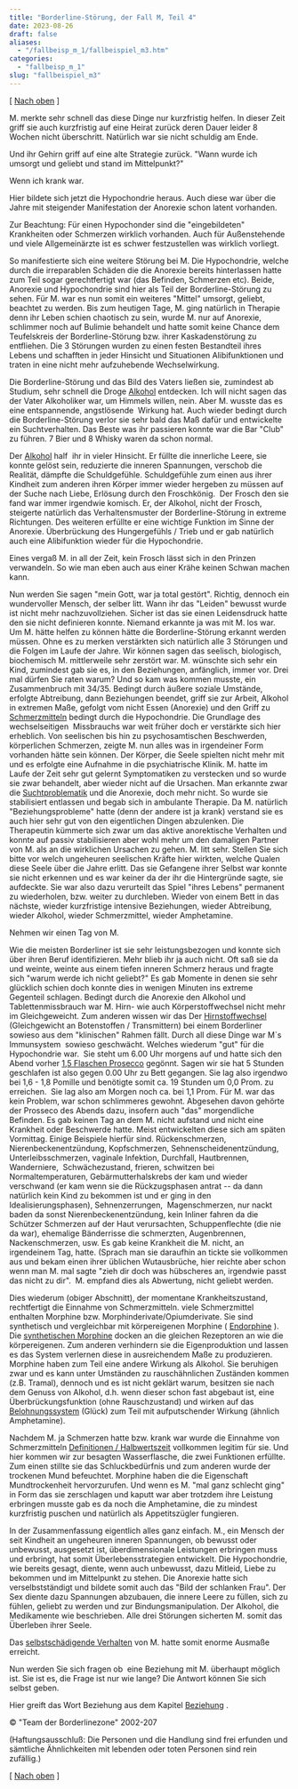 ```yaml
---
title: "Borderline-Störung, der Fall M, Teil 4"
date: 2023-08-26
draft: false
aliases:
  - "/fallbeisp_m_1/fallbeispiel_m3.htm"
categories:
  - "fallbeisp_m_1"
slug: "fallbeispiel_m3"
---
```


[ [Nach oben](fallbeispiel_m2.htm) ]

M. merkte sehr schnell das diese Dinge
nur kurzfristig helfen. In dieser Zeit griff sie auch kurzfristig auf eine
Heirat zurück deren Dauer leider 8 Wochen nicht überschritt. Natürlich
war sie nicht schuldig am Ende.

Und ihr Gehirn
griff auf eine alte Strategie zurück. "Wann wurde ich umsorgt und geliebt
und stand im Mittelpunkt?"

Wenn ich krank war.

Hier bildete sich jetzt die
Hypochondrie heraus. Auch diese war über die Jahre mit steigender Manifestation
der Anorexie schon latent vorhanden.

Zur Beachtung: Für einen Hypochonder
sind die "eingebildeten" Krankheiten oder Schmerzen wirklich
vorhanden. Auch für Außenstehende und viele Allgemeinärzte ist es schwer
festzustellen was wirklich vorliegt.

So manifestierte sich eine weitere Störung
bei M. Die Hypochondrie, welche durch die irreparablen Schäden die die Anorexie
bereits hinterlassen hatte zum Teil sogar gerechtfertigt war (das Befinden,
Schmerzen etc). Beide, Anorexie und Hypochondrie sind hier als Teil der
Borderline-Störung zu sehen. Für M. war es nun somit ein weiteres
"Mittel" umsorgt, geliebt, beachtet zu werden. Bis zum heutigen Tage,
M. ging natürlich in Therapie denn ihr Leben schien chaotisch zu sein, wurde M.
nur auf Anorexie, schlimmer noch auf Bulimie behandelt und hatte somit keine
Chance dem Teufelskreis der Borderline-Störung bzw. ihrer Kaskadenstörung zu
entfliehen. Die 3 Störungen wurden zu einen festen Bestandteil ihres Lebens und
schafften in jeder Hinsicht und Situationen Alibifunktionen und traten in eine
nicht mehr aufzuhebende Wechselwirkung.

Die Borderline-Störung und das Bild des
Vaters ließen sie, zumindest ab Studium, sehr schnell die Droge [Alkohol](https://blz.borderliner.ch/alkohol/alkohol.html) entdecken. Ich will nicht sagen das der Vater Alkoholiker war, um Himmels
willen, nein. Aber M. wusste das es eine entspannende, angstlösende 
Wirkung hat. Auch wieder bedingt durch die Borderline-Störung verlor sie sehr
bald das Maß dafür und entwickelte ein Suchtverhalten. Das Beste was ihr
passieren konnte war die Bar "Club" zu führen. 7 Bier und 8 Whisky
waren da schon normal.

Der [Alkohol](https://blz.borderliner.ch/alkohol/alkohol.html) half 
ihr in vieler Hinsicht. Er füllte die innerliche Leere, sie konnte gelöst
sein, reduzierte die inneren
Spannungen, verschob die Realität, dämpfte die Schuldgefühle. Schuldgefühle
zum einen aus ihrer Kindheit zum anderen ihren Körper immer wieder hergeben zu
müssen auf der Suche nach Liebe, Erlösung durch den Froschkönig.  Der
Frosch den sie fand war immer irgendwie komisch. Er, der Alkohol, nicht der Frosch, steigerte natürlich das Verhaltensmuster der
Borderline-Störung in extreme Richtungen. Des weiteren erfüllte er eine
wichtige Funktion im Sinne der Anorexie. Überbrückung des Hungergefühls /
Trieb und er gab natürlich auch eine Alibifunktion wieder für die
Hypochondrie.

Eines vergaß M. in all der Zeit, kein
Frosch lässt sich in den Prinzen verwandeln. So wie man eben auch aus einer
Krähe keinen Schwan machen kann.

Nun werden Sie sagen "mein Gott,
war ja total gestört". Richtig, dennoch ein wundervoller Mensch, der selber
litt. Wann ihr das "Leiden" bewusst wurde ist nicht mehr
nachzuvollziehen. Sicher ist das sie einen Leidensdruck hatte den sie nicht
definieren konnte. Niemand erkannte ja was mit M. los war. Um M. hätte helfen
zu können hätte die Borderline-Störung erkannt werden müssen. Ohne es zu
merken verstärkten sich natürlich alle 3 Störungen und die Folgen im Laufe
der Jahre. Wir können sagen das seelisch, biologisch, biochemisch M.
mittlerweile sehr zerstört war. M. wünschte sich sehr ein Kind, zumindest gab
sie es, in den Beziehungen, anfänglich, immer vor. Drei mal dürfen Sie raten warum? Und so kam was kommen
musste, ein Zusammenbruch
mit 34/35. Bedingt durch äußere soziale Umstände, erfolgte Abtreibung, dann Beziehungen beendet, griff sie zur Arbeit,
Alkohol in extremen Maße, gefolgt vom nicht Essen (Anorexie) und den Griff zu [Schmerzmitteln](https://blz.borderliner.ch/definition/definitionen.htm) bedingt durch die Hypochondrie. Die Grundlage des wechselseitigen 
Missbrauchs war weit früher doch er verstärkte sich hier erheblich. Von
seelischen bis hin zu psychosamtischen Beschwerden, körperlichen Schmerzen,
zeigte M. nun alles was in irgendeiner Form vorhanden hätte sein können. Der Körper,
die Seele spielten nicht mehr mit und es erfolgte eine Aufnahme in die
psychiatrische Klinik.
M. hatte im Laufe der Zeit sehr gut gelernt Symptomatiken zu verstecken und so
wurde sie zwar behandelt, aber wieder nicht auf die Ursachen. Man erkannte zwar
die [Suchtproblematik](https://blz.borderliner.ch/definition/definitionen_1.htm) und die Anorexie, doch mehr nicht. So wurde sie
stabilisiert entlassen und begab sich in ambulante Therapie. Da M. natürlich
"Beziehungsprobleme" hatte (denn der andere ist ja krank) verstand sie es auch hier sehr gut von den eigentlichen
Dingen abzulenken. Die Therapeutin kümmerte sich zwar um das aktive anorektische
Verhalten und konnte auf passiv stabilisieren aber wohl mehr um den damaligen Partner von M. als an die wirklichen
Ursachen zu gehen. M. litt sehr. Stellen Sie sich bitte vor welch ungeheuren
seelischen Kräfte hier wirkten, welche Qualen diese Seele über die Jahre
erlitt. Das sie Gefangene ihrer Selbst war konnte sie nicht erkennen und es war
keiner da der ihr die Hintergründe sagte, sie aufdeckte. Sie war also dazu
verurteilt das Spiel "ihres Lebens" permanent zu wiederholen, bzw.
weiter zu durchleben. Wieder von einem Bett in das nächste, wieder
kurzfristige intensive Beziehungen, wieder Abtreibung, wieder Alkohol, wieder
Schmerzmittel, wieder Amphetamine.

Nehmen wir einen Tag von M.

Wie die meisten Borderliner ist sie sehr leistungsbezogen und konnte sich über ihren
Beruf identifizieren. Mehr blieb ihr ja auch nicht. Oft saß sie da und weinte,
weinte aus einem tiefen inneren Schmerz heraus und fragte sich "warum werde ich
nicht geliebt?" Es gab Momente in denen sie sehr glücklich schien doch
konnte dies in wenigen Minuten ins extreme Gegenteil schlagen. Bedingt durch die
Anorexie den Alkohol und Tablettenmissbrauch war M. Hirn- wie auch Körperstoffwechsel
nicht mehr im Gleichgeweicht. Zum anderen wissen wir das Der [Hirnstoffwechsel](https://blz.borderliner.ch/biochemie/biochemie.htm) (Gleichgewicht an Botenstoffen / Transmittern) bei einem Borderliner sowieso
aus dem "klinischen" Rahmen fällt. Durch all diese Dinge war M`s
Immunsystem  sowieso geschwächt. Welches wiederum "gut" für die
Hypochondrie war.  Sie steht um 6.00 Uhr morgens auf und hatte sich den
Abend vorher [1,5 Flaschen Prosecco](https://blz.borderliner.ch/alkohol/alkohol.html) gegönnt. Sagen wir sie hat 5 Stunden
geschlafen ist also gegen 0.00 Uhr zu Bett gegangen. Sie lag also irgendwo bei
1,6 - 1,8 Pomille und benötigte somit ca. 19 Stunden um 0,0 Prom. zu erreichen. 
Sie lag also am Morgen noch ca. bei 1,1 Prom. Für M. war das kein Problem, war
schon schlimmeres gewohnt. Abgesehen davon gehörte der Prosseco des Abends
dazu, insofern auch "das" morgendliche Befinden. Es gab keinen Tag an
dem M. nicht aufstand und nicht eine Krankheit oder Beschwerde hatte. Meist
entwickelten diese sich am späten Vormittag. Einige Beispiele hierfür sind. Rückenschmerzen,
Nierenbeckenentzündung, Kopfschmerzen, Sehnenscheidenentzündung,
Unterleibsschmerzen, vaginale Infektion, Durchfall, Hautbrennen, Wanderniere,  Schwächezustand, frieren, schwitzen bei Normaltemperaturen, Gebärmutterhalskrebs
der kam und wieder verschwand (er kam wenn sie die Rückzugsphasen antrat -- da
dann natürlich kein Kind zu bekommen ist und er ging in den
Idealisierungsphasen), Sehnenzerrungen,  Magenschmerzen, nur nackt
baden da sonst Nierenbeckenentzündung, kein Inliner fahren da die Schützer
Schmerzen auf der Haut verursachten, Schuppenflechte (die nie da war), ehemalige
Bänderrisse die schmerzten, Augenbrennen, Nackenschmerzen, usw. Es gab keine Krankheit die M. nicht, an irgendeinem Tag, hatte. (Sprach man
sie daraufhin an tickte sie vollkommen aus und
bekam einen ihrer üblichen Wutausbrüche, hier reichte aber schon wenn man M. mal sagte "zieh dir doch was hübscheres an,
irgendwie passt das nicht zu dir".  M. empfand dies als Abwertung,
nicht geliebt werden.

Dies wiederum (obiger Abschnitt), der momentane Krankheitszustand, rechtfertigt die Einnahme von Schmerzmitteln.
viele Schmerzmittel enthalten
Morphine bzw. Morphinderivate/Opiumderivate. Sie sind synthetisch und vergleichbar mit körpereigenen Morphine ( [Endorphine](https://blz.borderliner.ch/biochemie/biochemie.htm) ). Die [synthetischen Morphine](https://blz.borderliner.ch/definition/definitionen.htm) docken an die gleichen Rezeptoren an wie
die körpereigenen. Zum anderen verhindern sie die Eigenproduktion und lassen es
das System verlernen diese in ausreichendem Maße zu produzieren. Morphine
haben zum Teil eine andere Wirkung als Alkohol. Sie beruhigen zwar und es kann
unter Umständen zu rauschähnlichen Zuständen kommen (z.B. Tramal), dennoch
und es ist nicht geklärt warum, besitzen sie nach dem Genuss von Alkohol, d.h.
wenn dieser schon fast abgebaut ist, eine Überbrückungsfunktion (ohne
Rauschzustand) und wirken auf das [Belohnungssystem](https://blz.borderliner.ch/biochemie/biochemie.htm) (Glück) zum Teil mit
aufputschender Wirkung (ähnlich Amphetamine).

Nachdem M. ja Schmerzen hatte bzw.
krank war wurde die Einnahme von Schmerzmitteln [Definitionen
/ Halbwertszeit](https://blz.borderliner.ch/definition/definitionen.htm) vollkommen legitim für sie. Und hier kommen wir zur
besagten Wasserflasche, die zwei Funktionen erfüllte. Zum einen stillte sie das
Schluckbedürfnis und zum anderen wurde der trockenen Mund befeuchtet. Morphine
haben die die Eigenschaft Mundtrockenheit hervorzurufen. Und wenn es M.
"mal ganz schlecht ging" in Form das sie zerschlagen und kaputt war
aber trotzdem ihre Leistung erbringen musste gab es da noch die Amphetamine, die
zu mindest kurzfristig puschen und natürlich als Appetitszügler fungieren.

In der Zusammenfassung eigentlich alles
ganz einfach. M., ein Mensch der seit Kindheit an ungeheuren inneren Spannungen,
ob bewusst oder unbewusst, ausgesetzt ist, überdimensionale Leistungen
erbringen muss und erbringt, hat somit Überlebensstrategien entwickelt. Die
Hypochondrie, wie bereits gesagt, diente, wenn auch unbewusst, dazu Mitleid,
Liebe zu bekommen und im Mittelpunkt zu stehen. Die Anorexie hatte sich
verselbstständigt und bildete somit auch das "Bild der schlanken
Frau". Der Sex diente dazu Spannungen
abzubauen, die innere Leere zu füllen, sich zu fühlen, geliebt zu werden und
zur Bindungsmanipulation. Der Alkohol, die Medikamente wie beschrieben. Alle drei Störungen sicherten
M. somit das Überleben ihrer Seele.

Das [selbstschädigende Verhalten](https://blz.borderliner.ch/ssv/ssvv.htm) von M. hatte somit enorme Ausmaße erreicht.

Nun werden Sie sich fragen ob 
eine Beziehung mit M. überhaupt möglich ist. Sie ist es, die Frage ist nur wie
lange? Die Antwort können Sie sich selbst geben.

Hier greift das Wort Beziehung aus dem Kapitel [Beziehung](https://blz.borderliner.ch/beziehung/beziehung.htm) .

© "Team der Borderlinezone" 2002-207

(Haftungsausschluß: Die Personen und die
Handlung sind frei erfunden und sämtliche Ähnlichkeiten mit lebenden oder
toten Personen sind rein zufällig.)

[ [Nach oben](fallbeispiel_m2.htm) ]